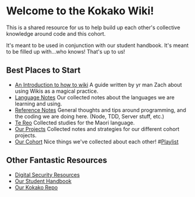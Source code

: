 <!-- TITLE: Home -->
<!-- SUBTITLE: We are Awesome! -->

# Welcome to the Kokako Wiki!

This is a shared resource for us to help build up each other's collective knowledge around code and this cohort.  

It's meant to be used in conjunction with our student handbook.  It's meant to be filled up with...who knows!  That's up to us!

## Best Places to Start

* [An Introduction to how to wiki](wiki-introduction)
A guide written by yr man Zach about using Wikis as a magical practice.
* [Language Notes](language-notes)
Our collected notes about the languages we are learning and using.
* [Reference Notes](reference-notes)
General thoughts and tips around programming, and the coding we are doing here. (Node, TDD, Server stuff, etc.)
* [Te Reo](te-reo)
Collected studies for the Maori language.
* [Our Projects](our-projects/index)
Collected notes and strategies for our different cohort projects.
*  [Our Cohort](our-cohort)
Nice things we've collected about each other!
#[Playlist](playlist)
## Other Fantastic Resources
- [Digital Security Resources](digital-security-resources)
- [Our Student Handbook](https://github.com/Kokako-2018/student-handbook)
- [Our Kokako Repo](https://github.com/Kokako-2018)
